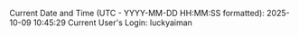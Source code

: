 Current Date and Time (UTC - YYYY-MM-DD HH:MM:SS formatted): 2025-10-09 10:45:29
Current User's Login: luckyaiman
